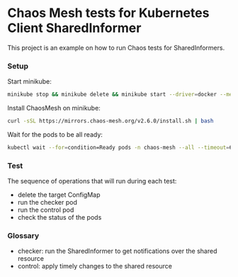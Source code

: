 # Chaos Mesh tests for Kubernetes Client SharedInformer

This project is an example on how to run Chaos tests for SharedInformers.

### Setup

Start minikube:

```bash
minikube stop && minikube delete && minikube start --driver=docker --memory 8192 --cpus 3
```

Install ChaosMesh on minikube:

```bash
curl -sSL https://mirrors.chaos-mesh.org/v2.6.0/install.sh | bash
```

Wait for the pods to be all ready:

```bash
kubectl wait --for=condition=Ready pods -n chaos-mesh --all --timeout=600s
```

### Test

The sequence of operations that will run during each test:

- delete the target ConfigMap
- run the checker pod
- run the control pod
- check the status of the pods

### Glossary

- checker: run the SharedInformer to get notifications over the shared resource
- control: apply timely changes to the shared resource
